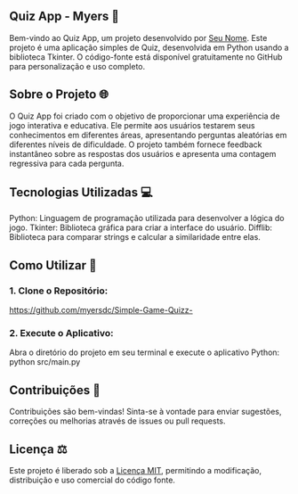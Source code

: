 ## Quiz App - Myers 🚀

Bem-vindo ao Quiz App, um projeto desenvolvido por [Seu Nome](https://github.com/seu-usuario). Este projeto é uma aplicação simples de Quiz, desenvolvida em Python usando a biblioteca Tkinter. O código-fonte está disponível gratuitamente no GitHub para personalização e uso completo.

## Sobre o Projeto 🌐
O Quiz App foi criado com o objetivo de proporcionar uma experiência de jogo interativa e educativa. Ele permite aos usuários testarem seus conhecimentos em diferentes áreas, apresentando perguntas aleatórias em diferentes níveis de dificuldade. O projeto também fornece feedback instantâneo sobre as respostas dos usuários e apresenta uma contagem regressiva para cada pergunta.

## Tecnologias Utilizadas 💻
Python: Linguagem de programação utilizada para desenvolver a lógica do jogo.
Tkinter: Biblioteca gráfica para criar a interface do usuário.
Difflib: Biblioteca para comparar strings e calcular a similaridade entre elas.

## Como Utilizar 🚀
### 1. Clone o Repositório:
https://github.com/myersdc/Simple-Game-Quizz-

### 2. Execute o Aplicativo:
Abra o diretório do projeto em seu terminal e execute o aplicativo Python:
python src/main.py

## Contribuições 🤝
Contribuições são bem-vindas! Sinta-se à vontade para enviar sugestões, correções ou melhorias através de issues ou pull requests.

## Licença ⚖️
Este projeto é liberado sob a [Licença MIT](LICENSE), permitindo a modificação, distribuição e uso comercial do código fonte.



